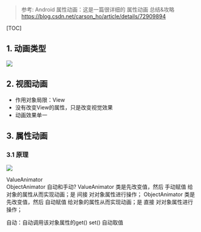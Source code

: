 > 参考:
> Android 属性动画：这是一篇很详细的 属性动画 总结&攻略
> https://blog.csdn.net/carson_ho/article/details/72909894  

[TOC]
## 1. 动画类型
![](https://imgconvert.csdnimg.cn/aHR0cDovL3VwbG9hZC1pbWFnZXMuamlhbnNodS5pby91cGxvYWRfaW1hZ2VzLzk0NDM2NS01ODE5YzBiOTQ0YTI3NmU5LnBuZz9pbWFnZU1vZ3IyL2F1dG8tb3JpZW50L3N0cmlwJTdDaW1hZ2VWaWV3Mi8yL3cvMTI0MA)  

## 2. 视图动画
- 作用对象局限：View
- 没有改变View的属性，只是改变视觉效果
- 动画效果单一
## 3. 属性动画 
### 3.1 原理
![](https://imgconvert.csdnimg.cn/aHR0cDovL3VwbG9hZC1pbWFnZXMuamlhbnNodS5pby91cGxvYWRfaW1hZ2VzLzk0NDM2NS0xNmExNjJhNzMxZjU0OGQ4LnBuZz9pbWFnZU1vZ3IyL2F1dG8tb3JpZW50L3N0cmlwJTdDaW1hZ2VWaWV3Mi8yL3cvMTI0MA)

ValueAnimator  
ObjectAnimator
自动和手动?
ValueAnimator 类是先改变值，然后 手动赋值 给对象的属性从而实现动画；是 间接 对对象属性进行操作；
ObjectAnimator 类是先改变值，然后 自动赋值 给对象的属性从而实现动画；是 直接 对对象属性进行操作；

自动：自动调用该对象属性的get() set() 自动取值